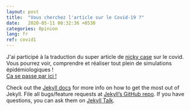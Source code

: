 ```yaml
---
layout: post
title:  "Vous cherchez l'article sur le Covid-19 ?"
date:   2020-05-11 00:32:36 +0530
categories: Opinion
lang: fr
ref: covid1
---
```

J'ai participé à la traduction du super article de [nicky case][nicky] sur le covid.   
Vous pourrez voir, comprendre et réaliser tout plein de simulations épidémiologiques !   
[Ça se passe par ici !][covid]


Check out the [Jekyll docs][jekyll-docs] for more info on how to get the most out of Jekyll. File all bugs/feature requests at [Jekyll’s GitHub repo][jekyll-gh]. If you have questions, you can ask them on [Jekyll Talk][jekyll-talk].

[jekyll-docs]: https://jekyllrb.com/docs/home
[jekyll-gh]:   https://github.com/jekyll/jekyll
[jekyll-talk]: https://talk.jekyllrb.com/
[covid]:       https://catheu.tech/covid-19
[nicky]:       https://ncase.me/

